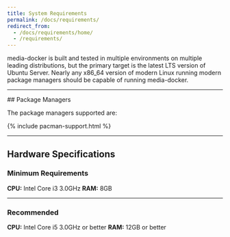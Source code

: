 ```yaml
---
title: System Requirements
permalink: /docs/requirements/
redirect_from:
  - /docs/requirements/home/
  - /requirements/
---
```


media-docker is built and tested in multiple environments on multiple leading distributions, but the primary target is the latest LTS version of Ubuntu Server. Nearly any x86_64 version of modern Linux running modern package managers should be capable of running media-docker.
<hr>  
## Package Managers

The package managers supported are:

{% include pacman-support.html %}

<hr>

## Hardware Specifications

### Minimum Requirements

**CPU:**  Intel Core i3 3.0GHz
**RAM:**   8GB

<hr>

### Recommended

**CPU:**  Intel Core i5 3.0GHz or better
**RAM:**    12GB or better
